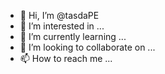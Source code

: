 - 👋 Hi, I’m @tasdaPE
- 👀 I’m interested in ...
- 🌱 I’m currently learning ...
- 💞️ I’m looking to collaborate on ...
- 📫 How to reach me ...

<!---
tasdaPE/tasdaPE is a ✨ special ✨ repository because its `README.md` (this file) appears on your GitHub profile.
You can click the Preview link to take a look at your changes.
--->
